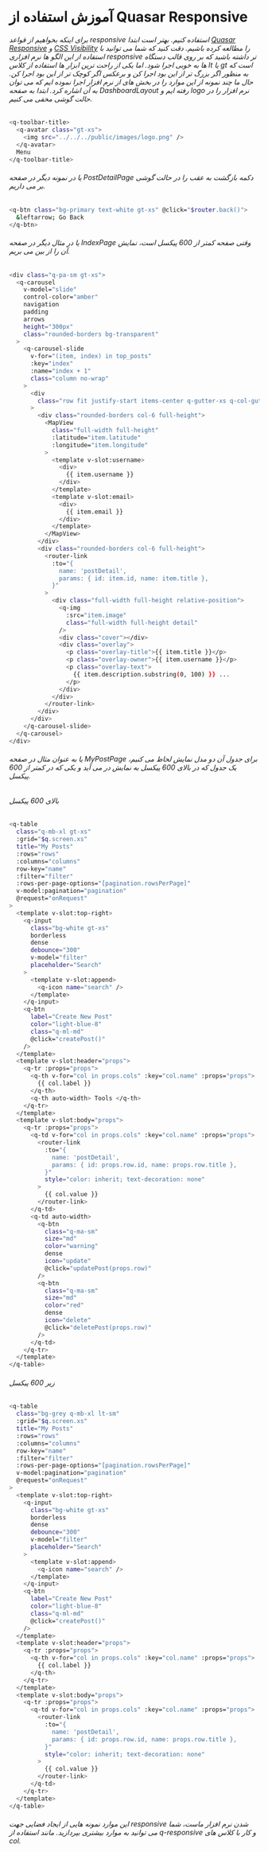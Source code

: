 # آموزش استفاده از Quasar Responsive


###### برای اینکه بخواهیم از قواعد responsive استفاده کنیم. بهتر است ابتدا <a href="https://quasar.dev/vue-components/responsive/">Quasar Responsive</a> و <a href="https://quasar.dev/style/visibility">CSS Visibility</a> را مطالعه کرده باشیم. دقت کنید که شما می توانید با استفاده از این الگو ها نرم افزاری responsive تر داشته باشید که بر روی قالب دستگاه ها به خوبی اجرا شود. اما یکی از راحت ترین ابزار ها استفاده از کلاس lt یا gt است که به منظور اگر بزرگ تر از این بود اجرا کن و برعکس اگر کوچک تر از این بود اجرا کن. حال ما چند نمونه از این موارد را در بخش های از نرم افزار اجرا نموده ایم که می توان به آن اشاره کرد. ابتدا به صفحه DashboardLayout رفته ایم و logo نرم افزار را در حالت گوشی مخفی می کنیم.
```bash
<q-toolbar-title>
  <q-avatar class="gt-xs">
    <img src="../../../public/images/logo.png" />
  </q-avatar>
  Menu
</q-toolbar-title>
```
###### یا در نمونه دیگر در صفحه PostDetailPage دکمه بازگشت به عقب را در حالت گوشی بر می داریم.
```bash
<q-btn class="bg-primary text-white gt-xs" @click="$router.back()">
  &leftarrow; Go Back
</q-btn>
```
###### یا در مثال دیگر در صفحه IndexPage وقتی صفحه کمتر از 600 پیکسل است، نمایش آن را از بین می بریم.
```bash
<div class="q-pa-sm gt-xs">
  <q-carousel
    v-model="slide"
    control-color="amber"
    navigation
    padding
    arrows
    height="300px"
    class="rounded-borders bg-transparent"
  >
    <q-carousel-slide
      v-for="(item, index) in top_posts"
      :key="index"
      :name="index + 1"
      class="column no-wrap"
    >
      <div
        class="row fit justify-start items-center q-gutter-xs q-col-gutter no-wrap"
      >
        <div class="rounded-borders col-6 full-height">
          <MapView
            class="full-width full-height"
            :latitude="item.latitude"
            :longitude="item.longitude"
          >
            <template v-slot:username>
              <div>
                {{ item.username }}
              </div>
            </template>
            <template v-slot:email>
              <div>
                {{ item.email }}
              </div>
            </template>
          </MapView>
        </div>
        <div class="rounded-borders col-6 full-height">
          <router-link
            :to="{
              name: 'postDetail',
              params: { id: item.id, name: item.title },
            }"
          >
            <div class="full-width full-height relative-position">
              <q-img
                :src="item.image"
                class="full-width full-height detail"
              />
              <div class="cover"></div>
              <div class="overlay">
                <p class="overlay-title">{{ item.title }}</p>
                <p class="overlay-owner">{{ item.username }}</p>
                <p class="overlay-text">
                  {{ item.description.substring(0, 100) }} ...
                </p>
              </div>
            </div>
          </router-link>
        </div>
      </div>
    </q-carousel-slide>
  </q-carousel>
</div>
```
###### یا به عنوان مثال در صفحه MyPostPage برای جدول آن دو مدل نمایش لحاظ می کنیم، یک جدول که در بالای 600 پیکسل به نمایش در می آید و یکی که در کمتر از 600 پیکسل.
###### بالای 600 پیکسل
```bash
<q-table
  class="q-mb-xl gt-xs"
  :grid="$q.screen.xs"
  title="My Posts"
  :rows="rows"
  :columns="columns"
  row-key="name"
  :filter="filter"
  :rows-per-page-options="[pagination.rowsPerPage]"
  v-model:pagination="pagination"
  @request="onRequest"
>
  <template v-slot:top-right>
    <q-input
      class="bg-white gt-xs"
      borderless
      dense
      debounce="300"
      v-model="filter"
      placeholder="Search"
    >
      <template v-slot:append>
        <q-icon name="search" />
      </template>
    </q-input>
    <q-btn
      label="Create New Post"
      color="light-blue-8"
      class="q-ml-md"
      @click="createPost()"
    />
  </template>
  <template v-slot:header="props">
    <q-tr :props="props">
      <q-th v-for="col in props.cols" :key="col.name" :props="props">
        {{ col.label }}
      </q-th>
      <q-th auto-width> Tools </q-th>
    </q-tr>
  </template>
  <template v-slot:body="props">
    <q-tr :props="props">
      <q-td v-for="col in props.cols" :key="col.name" :props="props">
        <router-link
          :to="{
            name: 'postDetail',
            params: { id: props.row.id, name: props.row.title },
          }"
          style="color: inherit; text-decoration: none"
        >
          {{ col.value }}
        </router-link>
      </q-td>
      <q-td auto-width>
        <q-btn
          class="q-ma-sm"
          size="md"
          color="warning"
          dense
          icon="update"
          @click="updatePost(props.row)"
        />
        <q-btn
          class="q-ma-sm"
          size="md"
          color="red"
          dense
          icon="delete"
          @click="deletePost(props.row)"
        />
      </q-td>
    </q-tr>
  </template>
</q-table>
```
###### زیر 600 پیکسل
```bash
<q-table
  class="bg-grey q-mb-xl lt-sm"
  :grid="$q.screen.xs"
  title="My Posts"
  :rows="rows"
  :columns="columns"
  row-key="name"
  :filter="filter"
  :rows-per-page-options="[pagination.rowsPerPage]"
  v-model:pagination="pagination"
  @request="onRequest"
>
  <template v-slot:top-right>
    <q-input
      class="bg-white gt-xs"
      borderless
      dense
      debounce="300"
      v-model="filter"
      placeholder="Search"
    >
      <template v-slot:append>
        <q-icon name="search" />
      </template>
    </q-input>
    <q-btn
      label="Create New Post"
      color="light-blue-8"
      class="q-ml-md"
      @click="createPost()"
    />
  </template>
  <template v-slot:header="props">
    <q-tr :props="props">
      <q-th v-for="col in props.cols" :key="col.name" :props="props">
        {{ col.label }}
      </q-th>
    </q-tr>
  </template>
  <template v-slot:body="props">
    <q-tr :props="props">
      <q-td v-for="col in props.cols" :key="col.name" :props="props">
        <router-link
          :to="{
            name: 'postDetail',
            params: { id: props.row.id, name: props.row.title },
          }"
          style="color: inherit; text-decoration: none"
        >
          {{ col.value }}
        </router-link>
      </q-td>
    </q-tr>
  </template>
</q-table>
```
###### این موارد نمونه هایی از ایجاد فضایی جهت responsive شدن نرم افزار ماست، شما می توانید به موارد بیشتری بپردازید. مانند استفاده از q-responsive و کار با کلاس های col.


